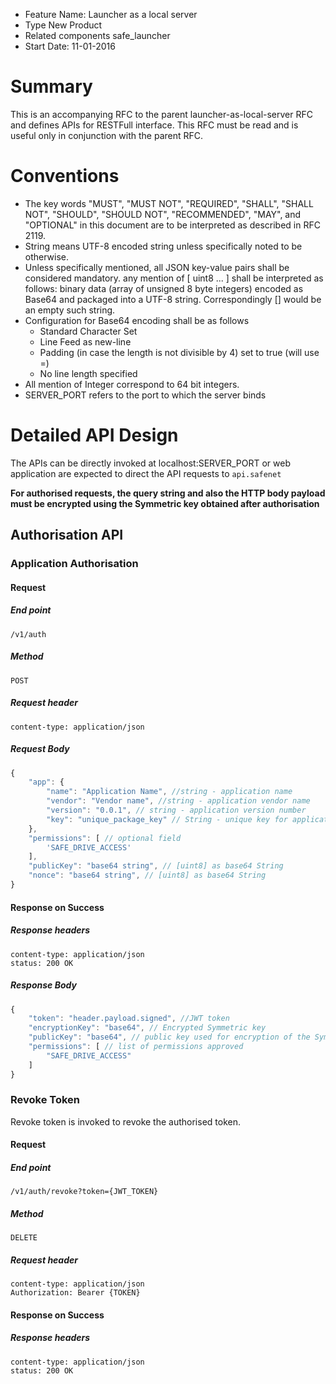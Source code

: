 - Feature Name: Launcher as a local server
- Type New Product
- Related components safe_launcher
- Start Date: 11-01-2016

# Summary
This is an accompanying RFC to the parent launcher-as-local-server RFC and defines APIs for RESTFull interface.
This RFC must be read and is useful only in conjunction with the parent RFC.

# Conventions

- The key words "MUST", "MUST NOT", "REQUIRED", "SHALL", "SHALL NOT", "SHOULD", "SHOULD NOT", "RECOMMENDED", "MAY", and
"OPTIONAL" in this document are to be interpreted as described in RFC 2119.
- String means UTF-8 encoded string unless specifically noted to be otherwise.
- Unless specifically mentioned, all JSON key-value pairs shall be considered mandatory.
any mention of [ uint8 ... ] shall be interpreted as follows: binary data (array of unsigned 8 byte integers) encoded as
Base64 and packaged into a UTF-8 string. Correspondingly [] would be an empty such string.
- Configuration for Base64 encoding shall be as follows
    - Standard Character Set
    - Line Feed as new-line
    - Padding (in case the length is not divisible by 4) set to true (will use =)
    - No line length specified
- All mention of Integer correspond to 64 bit integers.
- SERVER_PORT refers to the port to which the server binds

# Detailed API Design

The APIs can be directly invoked at localhost:SERVER_PORT or web application are expected to direct the API requests to
`api.safenet`

**For authorised requests, the query string and also the HTTP body payload must be encrypted using the Symmetric key
obtained after authorisation**

## Authorisation API

### Application Authorisation

#### Request

##### End point
```
/v1/auth
```

##### Method
```
POST
```

##### Request header
```
content-type: application/json
```

##### Request Body

```javascript
{
    "app": {
        "name": "Application Name", //string - application name
        "vendor": "Vendor name", //string - application vendor name
        "version": "0.0.1", // string - application version number
        "key": "unique_package_key" // String - unique key for application        
    },
    "permissions": [ // optional field
        'SAFE_DRIVE_ACCESS'
    ],
    "publicKey": "base64 string", // [uint8] as base64 String
    "nonce": "base64 string", // [uint8] as base64 String
}
```

#### Response on Success

##### Response headers
```
content-type: application/json
status: 200 OK
```

##### Response Body
```javascript
{
    "token": "header.payload.signed", //JWT token
    "encryptionKey": "base64", // Encrypted Symmetric key
    "publicKey": "base64", // public key used for encryption of the SymmetricKey,
    "permissions": [ // list of permissions approved
        "SAFE_DRIVE_ACCESS"
    ]
}
```

### Revoke Token

Revoke token is invoked to revoke the authorised token.  

#### Request

##### End point
```
/v1/auth/revoke?token={JWT_TOKEN}
```

##### Method
```
DELETE
```

##### Request header
```
content-type: application/json
Authorization: Bearer {TOKEN}
```

#### Response on Success

##### Response headers
```
content-type: application/json
status: 200 OK
```
